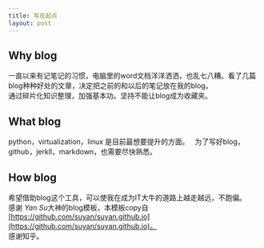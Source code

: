 ```yaml
---
title: 写在起点
layout: post
---
```

## Why blog
一直以来有记笔记的习惯，电脑里的word文档洋洋洒洒，也乱七八糟。看了几篇blog种种好处的文章，决定把之前的和以后的笔记放在我的blog。  
通过碎片化知识整理，加强基本功。坚持不能让blog成为收藏夹。
## What blog
python，virtualization，linux 是目前最想要提升的方面。   
为了写好blog，github，jerkll，markdown，也需要尽快熟悉。
## How blog
希望借助blog这个工具，可以使我在成为IT大牛的道路上越走越远，不跑偏。  
感谢 *Yan Su*大神的blog模板，本模板copy自[https://github.com/suyan/suyan.github.io](https://github.com/suyan/suyan.github.io)。   
感谢知乎。
